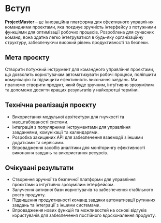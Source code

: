 # Вступ

**ProjectMaster** – це інноваційна платформа для ефективного управління командними проєктами, яка поєднує зручність інтерфейсу з потужними функціями для оптимізації робочих процесів. Розроблена для сучасних команд, вона здатна легко інтегруватися в будь-яку організаційну структуру, забезпечуючи високий рівень продуктивності та безпеки.

## Мета проєкту

Створити потужний інструмент для командного управління проєктами, що дозволить користувачам автоматизувати робочі процеси, поліпшити комунікацію та підвищити ефективність виконання завдань. Ми прагнемо створити продукт, який буде зручним, інтуїтивно зрозумілим та допоможе досягти кращих результатів у найкоротші терміни.

## Технічна реалізація проєкту

- Використання модульної архітектури для гнучкості та масштабованості системи.
- Інтеграція з популярними інструментами для управління завданнями, комунікації та календарями.
- Розробка захищених API для забезпечення взаємодії з іншими додатками та сервісами.
- Впровадження засобів аналітики для моніторингу ефективності виконання завдань та використання ресурсів.

## Очікувані результати

- Створення зручної та безпечної платформи для управління проєктами з інтуїтивно зрозумілим інтерфейсом.
- Залучення активної бази користувачів та забезпечення стабільного росту продукту.
- Підвищення продуктивності команд завдяки автоматизації рутинних завдань та інтеграції з іншими системами.
- Впровадження нових функцій та можливостей на основі відгуків користувачів для забезпечення постійного вдосконалення продукту.
